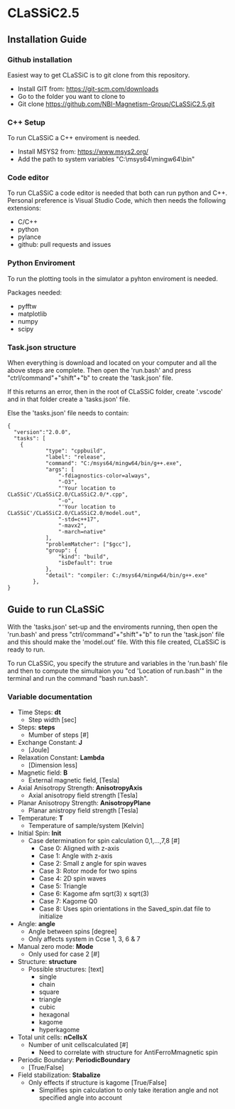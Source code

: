 # CLaSSiC2.5

## Installation Guide
### Github installation
Easiest way to get CLaSSiC is to git clone from this repository.
*  Install GIT from: https://git-scm.com/downloads 
*  Go to the folder you want to clone to
*  Git clone https://github.com/NBI-Magnetism-Group/CLaSSiC2.5.git

### C++ Setup
To run CLaSSiC a C++ enviroment is needed.
* Install MSYS2 from: https://www.msys2.org/
* Add the path to system variables "C:\msys64\mingw64\bin" 

### Code editor
To run CLaSSiC a code editor is needed that both can run python and C++.
Personal preference is Visual Studio Code, which then needs the following extensions:
* C/C++
* python
* pylance
* github: pull requests and issues

### Python Enviroment
To run the plotting tools in the simulator a pyhton enviroment is needed.

Packages needed:
* pyfftw
* matplotlib
* numpy
* scipy


### Task.json structure
When everything is download and located on your computer and all the above steps are complete. Then open the 'run.bash' and press "ctrl/command"+"shift"+"b" to create the 'task.json' file.

If this returns an error, then in the root of CLaSSiC folder, create '.vscode' and in that folder create a 'tasks.json' file.

Else the 'tasks.json' file needs to contain:

```
{
  "version":"2.0.0",
  "tasks": [
    {
			"type": "cppbuild",
			"label": "release",
			"command": "C:/msys64/mingw64/bin/g++.exe",
			"args": [
				"-fdiagnostics-color=always",
				"-O3",
				"'Your location to CLaSSiC'/CLaSSiC2.0/CLaSSiC2.0/*.cpp",
				"-o",
				"'Your location to CLaSSiC'/CLaSSiC2.0/CLaSSiC2.0/model.out",
				"-std=c++17",
				"-mavx2",
				"-march=native"
			],
			"problemMatcher": ["$gcc"],
			"group": {
				"kind": "build",
				"isDefault": true
			},
			"detail": "compiler: C:/msys64/mingw64/bin/g++.exe"
		},
}
```

## Guide to run CLaSSiC
With the 'tasks.json' set-up and the enviroments running, then open the 'run.bash' and press "ctrl/command"+"shift"+"b" to run the 'task.json' file and this should make the 'model.out' file.
With this file created, CLaSSiC is ready to run.


To run CLaSSiC, you specify the struture and variables in the 'run.bash' file and then to compute the simultaion you "cd 'Location of run.bash'" in the terminal and run the command "bash run.bash".

### Variable documentation
* Time Steps: **dt**
	* Step width [sec]
* Steps: **steps**
	* Mumber of steps [#]
* Exchange Constant: **J**
	* [Joule]
* Relaxation Constant: **Lambda**
	* [Dimension less]
* Magnetic field: **B**
	* External magnetic field, [Tesla]
* Axial Anisotropy Strength: **AnisotropyAxis**
	* Axial anisotropy field strength [Tesla]
* Planar Anisotropy Strength: **AnisotropyPlane**
	* Planar anistropy field strength [Tesla]
* Temperature: **T**
	* Temperature of sample/system [Kelvin]
* Initial Spin: **Init**
	* Case determination for spin calculation 0,1,…,7,8 [#]
		- Case 0: Aligned with z-axis
		- Case 1: Angle with z-axis
		- Case 2: Small z angle for spin waves
		- Case 3: Rotor mode for two spins
		- Case 4: 2D spin waves
		- Case 5: Triangle
		- Case 6: Kagome afm sqrt(3) x sqrt(3)
		- Case 7: Kagome Q0
		- Case 8: Uses spin orientations in the Saved_spin.dat file to initialize 
* Angle: **angle**
	* Angle between spins [degree]
	* Only affects system in Ccse 1, 3, 6 & 7 
* Manual zero mode: **Mode**
	* Only used for case 2 [#]
* Structure: **structure**
	* Possible structures: [text]
		* single
		* chain
		* square
		* triangle
		* cubic
		* hexagonal
		* kagome
		* hyperkagome	
* Total unit cells: **nCellsX**
	* Number of unit cellscalculated [#]
		* Need to correlate with structure for AntiFerroMmagnetic spin	
* Periodic Boundary: **PeriodicBoundary**
	* [True/False]
* Field stabilization: **Stabalize**
	* Only effects if structure is kagome [True/False]
		* Simplifies spin calculation to only take iteration angle and not specified angle into account

